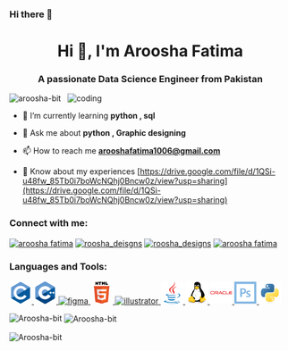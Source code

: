 ### Hi there 👋
<h1 align="center">Hi 👋, I'm Aroosha Fatima</h1>
<h3 align="center">A passionate Data Science Engineer from Pakistan</h3>

<img align= "right" alt="coding" width="400" src="https://media4.giphy.com/media/qgQUggAC3Pfv687qPC/giphy.gif">

<p align="left"> <img src="https://komarev.com/ghpvc/?username=aroosha-bit&label=Profile%20views&color=0e75b6&style=flat" alt="aroosha-bit" /> </p>

- 🌱 I’m currently learning **python , sql**

- 💬 Ask me about **python , Graphic designing**

- 📫 How to reach me **arooshafatima1006@gmail.com**

- 📄 Know about my experiences [https://drive.google.com/file/d/1QSi-u48fw_85Tb0i7boWcNQhj0Bncw0z/view?usp=sharing](https://drive.google.com/file/d/1QSi-u48fw_85Tb0i7boWcNQhj0Bncw0z/view?usp=sharing)

<h3 align="left">Connect with me:</h3>
<p align="left">
<a href="https://linkedin.com/in/Aroosha fatima" target="blank"><img align="center" src="https://raw.githubusercontent.com/rahuldkjain/github-profile-readme-generator/master/src/images/icons/Social/linked-in-alt.svg" alt="aroosha fatima" height="30" width="40" /></a>
<a href="https://fb.com/Roosha_deisgns" target="blank"><img align="center" src="https://raw.githubusercontent.com/rahuldkjain/github-profile-readme-generator/master/src/images/icons/Social/facebook.svg" alt="roosha_deisgns" height="30" width="40" /></a>
<a href="https://instagram.com/roosha_designs" target="blank"><img align="center" src="https://raw.githubusercontent.com/rahuldkjain/github-profile-readme-generator/master/src/images/icons/Social/instagram.svg" alt="roosha_designs" height="30" width="40" /></a>
<a href="https://www.behance.net/Aroosha fatima" target="blank"><img align="center" src="https://raw.githubusercontent.com/rahuldkjain/github-profile-readme-generator/master/src/images/icons/Social/behance.svg" alt="aroosha fatima" height="30" width="40" /></a>
</p>

<h3 align="left">Languages and Tools:</h3>
<p align="left"> <a href="https://www.cprogramming.com/" target="_blank" rel="noreferrer"> <img src="https://raw.githubusercontent.com/devicons/devicon/master/icons/c/c-original.svg" alt="c" width="40" height="40"/> </a> <a href="https://www.w3schools.com/cpp/" target="_blank" rel="noreferrer"> <img src="https://raw.githubusercontent.com/devicons/devicon/master/icons/cplusplus/cplusplus-original.svg" alt="cplusplus" width="40" height="40"/> </a> <a href="https://www.figma.com/" target="_blank" rel="noreferrer"> <img src="https://www.vectorlogo.zone/logos/figma/figma-icon.svg" alt="figma" width="40" height="40"/> </a> <a href="https://www.w3.org/html/" target="_blank" rel="noreferrer"> <img src="https://raw.githubusercontent.com/devicons/devicon/master/icons/html5/html5-original-wordmark.svg" alt="html5" width="40" height="40"/> </a> <a href="https://www.adobe.com/in/products/illustrator.html" target="_blank" rel="noreferrer"> <img src="https://www.vectorlogo.zone/logos/adobe_illustrator/adobe_illustrator-icon.svg" alt="illustrator" width="40" height="40"/> </a> <a href="https://www.java.com" target="_blank" rel="noreferrer"> <img src="https://raw.githubusercontent.com/devicons/devicon/master/icons/java/java-original.svg" alt="java" width="40" height="40"/> </a> <a href="https://www.linux.org/" target="_blank" rel="noreferrer"> <img src="https://raw.githubusercontent.com/devicons/devicon/master/icons/linux/linux-original.svg" alt="linux" width="40" height="40"/> </a> <a href="https://www.oracle.com/" target="_blank" rel="noreferrer"> <img src="https://raw.githubusercontent.com/devicons/devicon/master/icons/oracle/oracle-original.svg" alt="oracle" width="40" height="40"/> </a> <a href="https://www.photoshop.com/en" target="_blank" rel="noreferrer"> <img src="https://raw.githubusercontent.com/devicons/devicon/master/icons/photoshop/photoshop-line.svg" alt="photoshop" width="40" height="40"/> </a> <a href="https://www.python.org" target="_blank" rel="noreferrer"> <img src="https://raw.githubusercontent.com/devicons/devicon/master/icons/python/python-original.svg" alt="python" width="40" height="40"/> </a> </p>

<p><img align="left" src="https://github-readme-stats.vercel.app/api/top-langs?username=Aroosha-bit&show_icons=true&locale=en&layout=compact" alt="Aroosha-bit" /></p>

<p>&nbsp;<img align="center" src="https://github-readme-stats.vercel.app/api?username=Aroosha-bit&show_icons=true&locale=en" alt="Aroosha-bit" /></p>

<p><img align="center" src="https://github-readme-streak-stats.herokuapp.com/?user=Aroosha-bit&" alt="Aroosha-bit" /></p>
